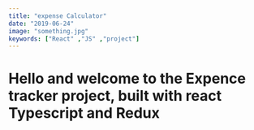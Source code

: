 ```yaml
---
title: "expense Calculator"
date: "2019-06-24"
image: "something.jpg"
keywords: ["React" ,"JS" ,"project"]
---
```



# Hello and welcome to the Expence tracker project, built with react Typescript and Redux

